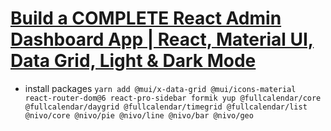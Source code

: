 # [Build a COMPLETE React Admin Dashboard App | React, Material UI, Data Grid, Light & Dark Mode](<https://www.youtube.com/watch?v=wYpCWwD1oz0>)

- install packages
`yarn add @mui/x-data-grid @mui/icons-material react-router-dom@6 react-pro-sidebar formik yup @fullcalendar/core @fullcalendar/daygrid @fullcalendar/timegrid @fullcalendar/list @nivo/core @nivo/pie @nivo/line @nivo/bar @nivo/geo`